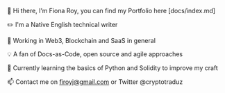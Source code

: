 👋 Hi there, I’m Fiona Roy, you can find my Portfolio here [docs/index.md]

✏️ I'm a Native English technical writer

🚀 Working in Web3, Blockchain and SaaS in general

💡 A fan of Docs-as-Code, open source and agile approaches

🌱 Currently learning the basics of Python and Solidity to improve my craft

📫 Contact me on firoyj@gmail.com or Twitter @cryptotraduz
